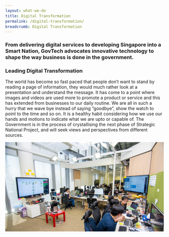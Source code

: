 ```yaml
---
layout: what-we-do
title: Digital Transformation
permalink: /digital-transformation/
breadcrumb: Digital Transformation
---
```


### From delivering digital services to developing Singapore into a Smart Nation, GovTech advocates innovative technology to shape the way business is done in the government.

### **Leading Digital Transformation**

The world has become so fast paced that people don’t want to stand by reading a page of information, they would much rather look at a presentation and understand the message. It has come to a point where images and videos are used more to promote a product or service and this has extended from businesses to our daily routine. We are all in such a hurry that we wave bye instead of saying “goodbye”, show the watch to point to the time and so on. It is a healthy habit considering how we use our hands and motions to indicate what we are upto or capable of. The Government is in the process of crystallising the next phase of Strategic National Project, and will seek views and perspectives from different sources.

![Image of Hive](/images/digital-transformation/govtech-hive.jpg)